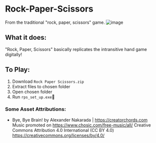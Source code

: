 # Rock-Paper-Scissors
From the traditional "rock, paper, scissors" game.
![image](https://github.com/luckyst4rdolph1n/Rock-Paper-Scissors/assets/76085005/d1872ae1-1872-4eae-af8d-13cabeb6abc5)
## What it does:
"Rock, Paper, Scissors" basically replicates the intransitive hand game digitally!
## To Play:
1. Download `Rock Paper Scissors.zip`
2. Extract files to chosen folder
3. Open chosen folder
4. Run `rps_set_up.exe`🎉

### Some Asset Attributions:
- Bye, Bye Brain! by Alexander Nakarada | https://creatorchords.com
 Music promoted on https://www.chosic.com/free-music/all/
 Creative Commons Attribution 4.0 International (CC BY 4.0)
 https://creativecommons.org/licenses/by/4.0/
